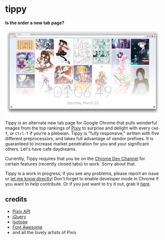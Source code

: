 tippy
========
**Is the order a new tab page?**

![Chino would be proud.](/img/sample.png?raw=true)

Tippy is an alternate new tab page for Google Chrome that pulls wonderful
images from the top rankings of [Pixiv](http://www.pixiv.com) to surprise and
delight with every `Cmd-T`, or `Ctrl-T` if you're a plebeian. Tippy is
"fully responsive," written with five different preprocessors, and takes full
advantage of vendor prefixes. It is guaranteed to increase market penetration
for you and your significant others. Let's have cafe daydreams.

Currently, Tippy requires that you be on the
[Chrome Dev Channel](http://www.chromium.org/getting-involved/dev-channel) for
certain features (recently closed tabs) to work. Sorry about that.

Tippy is a work in progress; if you see any problems, please report an issue
or [let me know directly](https://twitter.com/shinocence)! Don't forget to
enable developer mode in Chrome if you want to help contribute. Or if you just
want to try it out, grab it [here](http://rabuko.me/files/owaranai.zip).

credits
-------
* [Pixiv API](http://ha2api.faryne.tw/pixiv_api_v2)
* [jQuery](http://jquery.com/)
* [Isotope](http://isotope.metafizzy.co/)
* [Font Awesome](http://fortawesome.github.io/Font-Awesome/)
* and all the lovely artists of Pixiv
